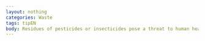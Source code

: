 ```yaml
---
layout: nothing
categories: Waste
tags: tipEN
body: Residues of pesticides or insecticides pose a threat to human health. Check with local authorities to ensure where they should be disposed of safely for the environment.
---
```

